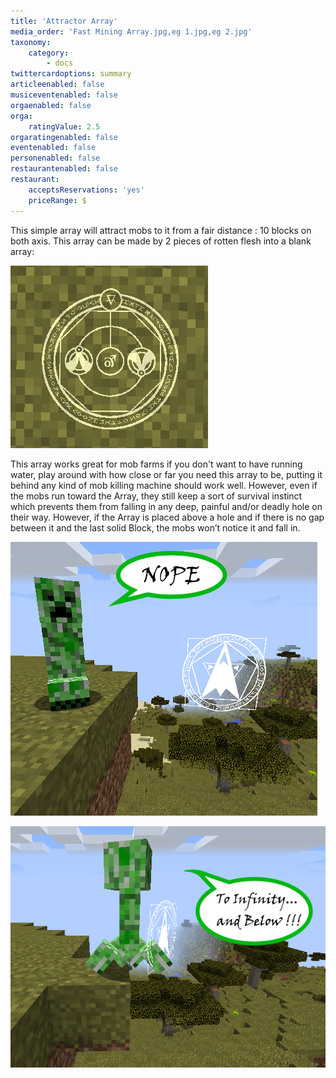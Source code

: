 ```yaml
---
title: 'Attractor Array'
media_order: 'Fast Mining Array.jpg,eg 1.jpg,eg 2.jpg'
taxonomy:
    category:
        - docs
twittercardoptions: summary
articleenabled: false
musiceventenabled: false
orgaenabled: false
orga:
    ratingValue: 2.5
orgaratingenabled: false
eventenabled: false
personenabled: false
restaurantenabled: false
restaurant:
    acceptsReservations: 'yes'
    priceRange: $
---
```


This simple array will attract mobs to it from a fair distance : 10 blocks on both axis. This array can be made by 2 pieces of rotten flesh into a blank array:

![](Fast%20Mining%20Array.jpg)

This array works great for mob farms if you don't want to have running water, play around with how close or far you need this array to be, putting it behind any kind of mob killing machine should work well. However, even if the mobs run toward the Array, they still keep a sort of survival instinct which prevents them from falling in any deep, painful and/or deadly hole on their way. However, if the Array is placed above a hole and if there is no gap between it and the last solid Block, the mobs won’t notice it and fall in.

![](eg%201.jpg)

![](eg%202.jpg)
